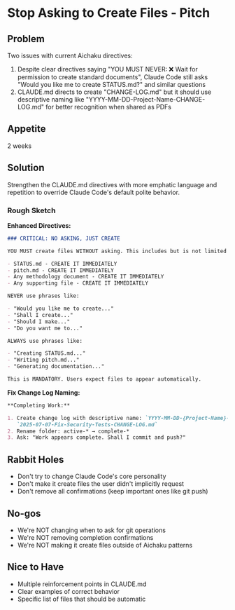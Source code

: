# Stop Asking to Create Files - Pitch

## Problem

Two issues with current Aichaku directives:

1. Despite clear directives saying "YOU MUST NEVER: ❌ Wait for permission to create standard documents", Claude Code
   still asks "Would you like me to create STATUS.md?" and similar questions
2. CLAUDE.md directs to create "CHANGE-LOG.md" but it should use descriptive naming like
   "YYYY-MM-DD-Project-Name-CHANGE-LOG.md" for better recognition when shared as PDFs

## Appetite

2 weeks

## Solution

Strengthen the CLAUDE.md directives with more emphatic language and repetition to override Claude Code's default polite
behavior.

### Rough Sketch

**Enhanced Directives:**

```markdown
### CRITICAL: NO ASKING, JUST CREATE

YOU MUST create files WITHOUT asking. This includes but is not limited to:

- STATUS.md - CREATE IT IMMEDIATELY
- pitch.md - CREATE IT IMMEDIATELY
- Any methodology document - CREATE IT IMMEDIATELY
- Any supporting file - CREATE IT IMMEDIATELY

NEVER use phrases like:

- "Would you like me to create..."
- "Shall I create..."
- "Should I make..."
- "Do you want me to..."

ALWAYS use phrases like:

- "Creating STATUS.md..."
- "Writing pitch.md..."
- "Generating documentation..."

This is MANDATORY. Users expect files to appear automatically.
```

**Fix Change Log Naming:**

```markdown
**Completing Work:**

1. Create change log with descriptive name: `YYYY-MM-DD-{Project-Name}-CHANGE-LOG.md` Example:
   `2025-07-07-Fix-Security-Tests-CHANGE-LOG.md`
2. Rename folder: active-* → complete-*
3. Ask: "Work appears complete. Shall I commit and push?"
```

## Rabbit Holes

- Don't try to change Claude Code's core personality
- Don't make it create files the user didn't implicitly request
- Don't remove all confirmations (keep important ones like git push)

## No-gos

- We're NOT changing when to ask for git operations
- We're NOT removing completion confirmations
- We're NOT making it create files outside of Aichaku patterns

## Nice to Have

- Multiple reinforcement points in CLAUDE.md
- Clear examples of correct behavior
- Specific list of files that should be automatic
